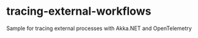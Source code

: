 # tracing-external-workflows

Sample for tracing external processes with Akka.NET and OpenTelemetry
